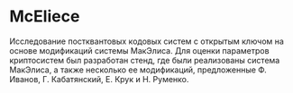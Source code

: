 # McEliece
Исследование постквантовых кодовых систем с открытым ключом на основе модификаций системы МакЭлиса.
Для оценки параметров криптосистем был разработан стенд, где были реализованы система МакЭлиса, а также несколько ее модификаций, предложенные Ф. Иванов, Г. Кабатянский, Е. Крук и Н. Руменко.
